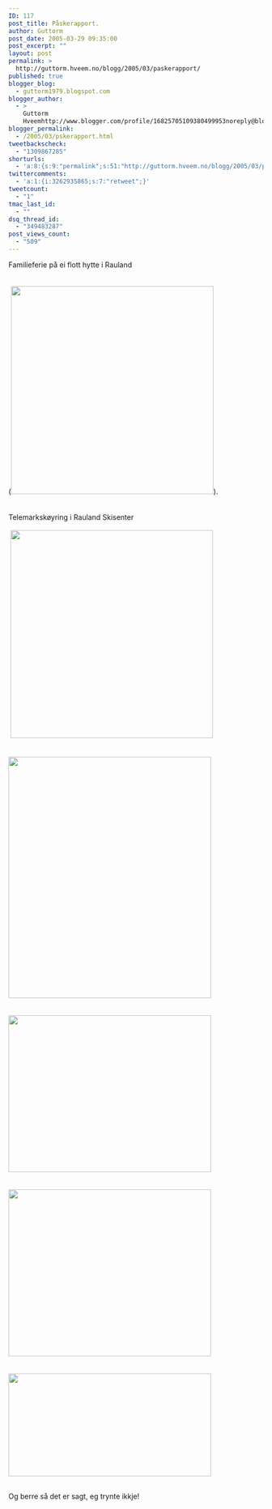 ```yaml
---
ID: 117
post_title: Påskerapport.
author: Guttorm
post_date: 2005-03-29 09:35:00
post_excerpt: ""
layout: post
permalink: >
  http://guttorm.hveem.no/blogg/2005/03/paskerapport/
published: true
blogger_blog:
  - guttorm1979.blogspot.com
blogger_author:
  - >
    Guttorm
    Hveemhttp://www.blogger.com/profile/16825705109380499953noreply@blogger.com
blogger_permalink:
  - /2005/03/pskerapport.html
tweetbackscheck:
  - "1309867285"
shorturls:
  - 'a:8:{s:9:"permalink";s:51:"http://guttorm.hveem.no/blogg/2005/03/paskerapport/";s:7:"tinyurl";s:25:"http://tinyurl.com/7ynvvr";s:4:"isgd";s:17:"http://is.gd/gG5A";s:5:"bitly";s:18:"http://bit.ly/FELz";s:5:"snipr";s:22:"http://snipr.com/agr1f";s:5:"snurl";s:22:"http://snurl.com/agr1f";s:7:"snipurl";s:24:"http://snipurl.com/agr1f";s:4:"trim";s:17:"http://tr.im/b9h1";}'
twittercomments:
  - 'a:1:{i:3262935865;s:7:"retweet";}'
tweetcount:
  - "1"
tmac_last_id:
  - ""
dsq_thread_id:
  - "349483287"
post_views_count:
  - "509"
---
```

Familieferie på ei flott hytte i Rauland <br /><br /><br />(<a href="http://www.tellus.no/tellus/db.dll?sp=NO&icp=rauland/product&PR73_262_1"><img src="http://www.tellus.no/tellus/db.dll?pi=73_522_1" width="400" height="411" /></a>).<br /><br /><br />Telemarkskøyring i Rauland Skisenter<br /><br />&nbsp;<img src="http://www.raulandskisenter.no/images/701752_1_29_p.jpg" width="400" height="411" /><br /><br /><a href="http://guttorm.hveem.no/bilder/tm1.jpg"><br /><img src="http://guttorm.hveem.no/bilder/tm1.jpg" width="400" height="477" border="0" /></a><br /><br /><a href="http://guttorm.hveem.no/bilder/tm2.jpg"><br /><img src="http://guttorm.hveem.no/bilder/tm2.jpg" width="400" height="310" border="0" /></a><br /><br /><a href="http://guttorm.hveem.no/bilder/tm3.jpg"><br /><img src="http://guttorm.hveem.no/bilder/tm3.jpg" width="400" height="330" border="0" /></a><br /><br /><a href="http://guttorm.hveem.no/bilder/tm4.jpg"><br /><img src="http://guttorm.hveem.no/bilder/tm4.jpg" width="400" height="203" border="0" /></a><p><br />Og berre så det er sagt, eg trynte ikkje!<br /><br /></p>